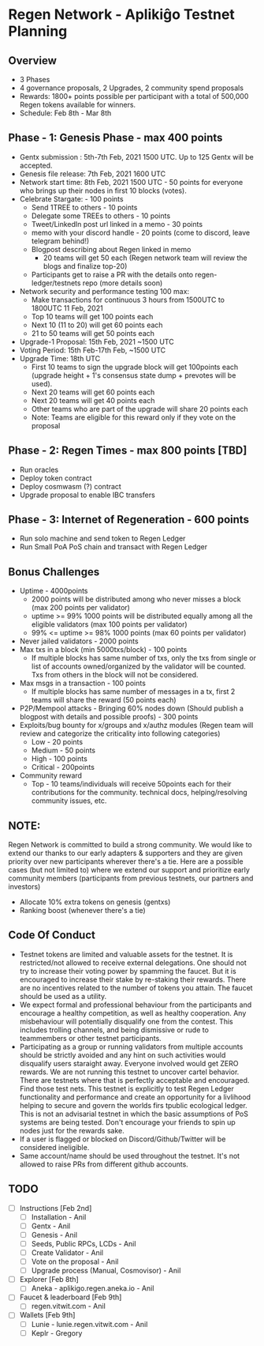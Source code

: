# Regen Network - Aplikiĝo Testnet Planning

## Overview
- 3 Phases
- 4 governance proposals, 2 Upgrades, 2 community spend proposals 
- Rewards: 1800+ points possible per participant with a total of 500,000 Regen tokens available for winners. 
- Schedule: Feb 8th - Mar 8th

## Phase - 1: Genesis Phase - max 400 points
- Gentx submission : 5th-7th Feb, 2021 1500 UTC. Up to 125 Gentx will be accepted.
- Genesis file release: 7th Feb, 2021 1600 UTC
- Network start time: 8th Feb, 2021 1500 UTC - 50 points for everyone who brings up their nodes in first 10 blocks (votes).
- Celebrate Stargate: - 100 points
    - Send 1TREE to others - 10 points
    - Delegate some TREEs to others - 10 points
    - Tweet/LinkedIn post url linked in a memo - 30 points
    - memo with your discord handle - 20 points (come to discord, leave telegram behind!)
    - Blogpost describing about Regen  linked in memo
        - 20 teams will get 50 each (Regen network team will review the blogs and finalize top-20)
    - Participants get to raise a PR with the details onto regen-ledger/testnets repo (more details soon)
- Network security and performance testing 100 max:
    - Make transactions for continuous 3 hours from 1500UTC to 1800UTC 11 Feb, 2021
    - Top 10 teams will get 100 points each
    - Next 10 (11 to 20) will get 60 points each
    - 21 to 50 teams will get 50 points each
- Upgrade-1 Proposal: 15th Feb, 2021 ~1500 UTC
- Voting Period: 15th Feb-17th Feb, ~1500 UTC
- Upgrade Time: 18th UTC
    - First 10 teams to sign the upgrade block will get 100points each (upgrade height + 1's consensus state dump + prevotes will be used).
    - Next 20 teams will get 60 points each
    - Next 20 teams will get 40 points each
    - Other teams who are part of the upgrade will share 20 points each
    - Note: Teams are eligible for this reward only if they vote on the proposal

## Phase - 2: Regen Times - max 800 points [TBD]
- Run oracles
- Deploy token contract
- Deploy cosmwasm (?) contract
- Upgrade proposal to enable IBC transfers

## Phase - 3: Internet of Regeneration - 600 points
- Run solo machine and send token to Regen Ledger
- Run Small PoA PoS chain and transact with Regen Ledger 

## Bonus Challenges
- Uptime - 4000points
    - 2000 points will be distributed among who never misses a block (max 200 points per validator)
    - uptime >= 99% 1000 points will be distributed equally among all the eligible validators  (max 100 points per validator)
    - 99% <= uptime >= 98% 1000 points  (max 60 points per validator)
- Never jailed validators - 2000 points
- Max txs in a block (min 5000txs/block) - 100 points
    - If multiple blocks has same number of txs, only the txs from single or list of accounts owned/organized by the validator will be counted. Txs from others in the block will not be considered.
- Max msgs in a transaction - 100 points
    - If multiple blocks has same number of messages in a tx, first 2 teams will share the reward (50 points each)
- P2P/Mempool attacks - Bringing 60% nodes down (Should publish a blogpost with details and possible proofs) - 300 points
- Exploits/bug bounty for x/groups and x/authz modules (Regen team will review and categorize the criticality into following categories)
    - Low - 20 points
    - Medium - 50 points
    - High - 100 points
    - Critical - 200points
- Community reward
    - Top - 10 teams/individuals will receive 50points each for their contributions for the community. technical docs, helping/resolving community issues, etc.

## NOTE:
Regen Network is committed to build a strong community. We would like to extend our thanks to our  early adapters & supporters and they are given priority over new participants wherever there's a tie. Here are a possible cases (but not limited to) where we extend our support and prioritize early community members (participants from previous testnets, our partners and investors)
- Allocate 10% extra tokens on genesis (gentxs)
- Ranking boost (whenever there's a tie)

## Code Of Conduct

- Testnet tokens are limited and valuable assets for the testnet. It is restricted/not allowed to receive external delegations. One should not try to increase their voting power by spamming the faucet. But it is encouraged to increase their stake by re-staking their rewards.  There are no incentives related to the number of tokens you attain.  The faucet should be used as a utility.  
- We expect formal and professional behaviour from the participants and encourage a healthy competition, as well as healthy cooperation. Any misbehaviour will potentially disqualify one from the contest. This includes trolling channels, and being dismissive or rude to teammembers or other testnet participants.  
- Participating as a group or running validators from multiple accounts should be strictly avoided and any hint on such activities would disqualify users staraight away. Everyone involved would get ZERO rewards. We are not running this testnet to uncover cartel behavior.  There are testnets where that is perfectly acceptable and encouraged. Find those test nets. This testnet is explicitly to test Regen Ledger functionality and performance and create an opportunity for a livlihood helping to secure and govern the worlds firs tpublic ecological ledger.  This is not an advisarial testnet in which the basic assumptions of PoS systems are being tested. Don't encourage your friends to spin up nodes just for the rewards sake.
- If a user is flagged or blocked on Discord/Github/Twitter will be considered ineligible. 
- Same account/name should be used throughout the testnet. It's not allowed to raise PRs from different github accounts.

## TODO
- [ ] Instructions [Feb 2nd]
    - [ ] Installation - Anil
    - [ ] Gentx - Anil
    - [ ] Genesis - Anil
    - [ ] Seeds, Public RPCs, LCDs - Anil
    - [ ] Create Validator - Anil
    - [ ] Vote on the proposal - Anil
    - [ ] Upgrade process (Manual, Cosmovisor) - Anil
- [ ] Explorer [Feb 8th]
    - [ ] Aneka - aplikigo.regen.aneka.io - Anil
- [ ] Faucet & leaderboard  [Feb 9th]
    - [ ] regen.vitwit.com - Anil
- [ ] Wallets  [Feb 9th]
    - [ ] Lunie - lunie.regen.vitwit.com - Anil
    - [ ] Keplr - Gregory